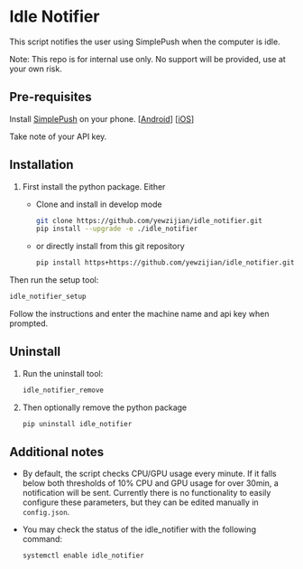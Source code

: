 # Idle Notifier

This script notifies the user using SimplePush when the computer is idle. 

Note: This repo is for internal use only. No support will be provided, use at your own risk.

## Pre-requisites

Install [SimplePush](https://simplepush.io) on your phone. [[Android](https://play.google.com/store/apps/details?id=io.simplepush)] [[iOS](https://apps.apple.com/us/app/simplepush-notifications/id1569978086)]

Take note of your API key. 

## Installation

1. First install the python package. Either
   
   * Clone and install in develop mode
     
     ```bash
     git clone https://github.com/yewzijian/idle_notifier.git
     pip install --upgrade -e ./idle_notifier
     ```
   
   * or directly install from this git repository
     
     ```bash
     pip install https+https://github.com/yewzijian/idle_notifier.git
     ```

Then run the setup tool:

```bash
idle_notifier_setup
```

Follow the instructions and enter the machine name and api key when prompted.

## Uninstall

1. Run the uninstall tool:
   
   ```bash
   idle_notifier_remove
   ```

2. Then optionally remove the python package
   
   ```bash
   pip uninstall idle_notifier
   ```

## Additional notes

* By default, the script checks CPU/GPU usage every minute. If it falls below both thresholds of 10% CPU and GPU usage for over 30min, a notification will be sent. Currently there is no functionality to easily configure these parameters, but they can be edited manually in `config.json`.

* You may check the status of the idle_notifier with the following command:
  
  ```bash
  systemctl enable idle_notifier
  ```
  
  